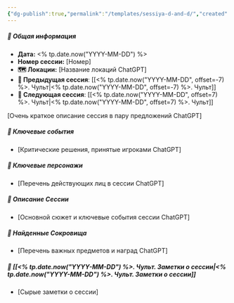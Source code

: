 ```yaml
---
{"dg-publish":true,"permalink":"/templates/sessiya-d-and-d/","created":"2024-02-19T19:15:29.766+03:00","updated":"2024-01-10T17:06:02.182+03:00"}
---
```



##### 📅 Общая информация

- **Дата:** <% tp.date.now("YYYY-MM-DD") %>
- **Номер cессии:** [Номер]
- **🗺️ Локации:** [Название локаций ChatGPT]
- **🔗 Предыдущая сессия**: [[<% tp.date.now("YYYY-MM-DD", offset=-7) %>. Чульт\|<% tp.date.now("YYYY-MM-DD", offset=-7) %>. Чульт]]
- **🔗 Следующая сессия**: [[<% tp.date.now("YYYY-MM-DD", offset=7) %>. Чульт\|<% tp.date.now("YYYY-MM-DD", offset=7) %>. Чульт]]

[Очень краткое описание сессия в пару предложений ChatGPT]
##### 🔑 **Ключевые события** 
- [Критические решения, принятые игроками ChatGPT]
##### 🧍 **Ключевые персонажи** 
- [Перечень действующих лиц в сессии ChatGPT]
##### 📖 **Описание Сессии** 
- [Основной сюжет и ключевые события сессии ChatGPT]
##### 💎 **Найденные Сокровища** 
- [Перечень важных предметов и наград ChatGPT]
##### 📝 **[[<% tp.date.now("YYYY-MM-DD") %>. Чульт. Заметки о сессии\|<% tp.date.now("YYYY-MM-DD") %>. Чульт. Заметки о сессии]]**
- [Сырые заметки о сессии]

